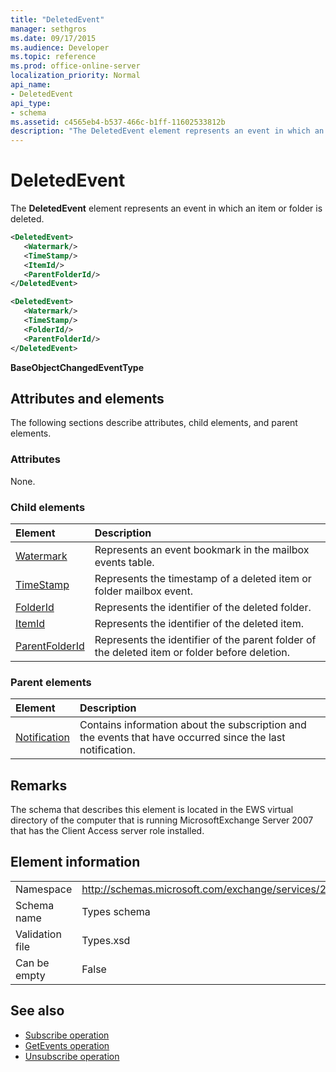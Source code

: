 ```yaml
---
title: "DeletedEvent"
manager: sethgros
ms.date: 09/17/2015
ms.audience: Developer
ms.topic: reference
ms.prod: office-online-server
localization_priority: Normal
api_name:
- DeletedEvent
api_type:
- schema
ms.assetid: c4565eb4-b537-466c-b1ff-11602533812b
description: "The DeletedEvent element represents an event in which an item or folder is deleted."
---
```


# DeletedEvent

The **DeletedEvent** element represents an event in which an item or folder is deleted. 
  
```xml
<DeletedEvent>
   <Watermark/>
   <TimeStamp/>
   <ItemId/>
   <ParentFolderId/>
</DeletedEvent>
```

```xml
<DeletedEvent>
   <Watermark/>
   <TimeStamp/>
   <FolderId/>
   <ParentFolderId/>
</DeletedEvent>
```

**BaseObjectChangedEventType**

## Attributes and elements

The following sections describe attributes, child elements, and parent elements.
  
### Attributes

None.
  
### Child elements

|**Element**|**Description**|
|:-----|:-----|
|[Watermark](watermark.md) <br/> |Represents an event bookmark in the mailbox events table.  <br/> |
|[TimeStamp](timestamp.md) <br/> |Represents the timestamp of a deleted item or folder mailbox event.  <br/> |
|[FolderId](folderid.md) <br/> |Represents the identifier of the deleted folder.  <br/> |
|[ItemId](itemid.md) <br/> |Represents the identifier of the deleted item.  <br/> |
|[ParentFolderId](parentfolderid.md) <br/> |Represents the identifier of the parent folder of the deleted item or folder before deletion.  <br/> |
   
### Parent elements

|**Element**|**Description**|
|:-----|:-----|
|[Notification](notification-ex15websvcsotherref.md) <br/> |Contains information about the subscription and the events that have occurred since the last notification.  <br/> |
   
## Remarks

The schema that describes this element is located in the EWS virtual directory of the computer that is running MicrosoftExchange Server 2007 that has the Client Access server role installed.
  
## Element information

|||
|:-----|:-----|
|Namespace  <br/> |http://schemas.microsoft.com/exchange/services/2006/types  <br/> |
|Schema name  <br/> |Types schema  <br/> |
|Validation file  <br/> |Types.xsd  <br/> |
|Can be empty  <br/> |False  <br/> |
   
## See also

- [Subscribe operation](subscribe-operation.md)  
- [GetEvents operation](getevents-operation.md)  
- [Unsubscribe operation](unsubscribe-operation.md)

